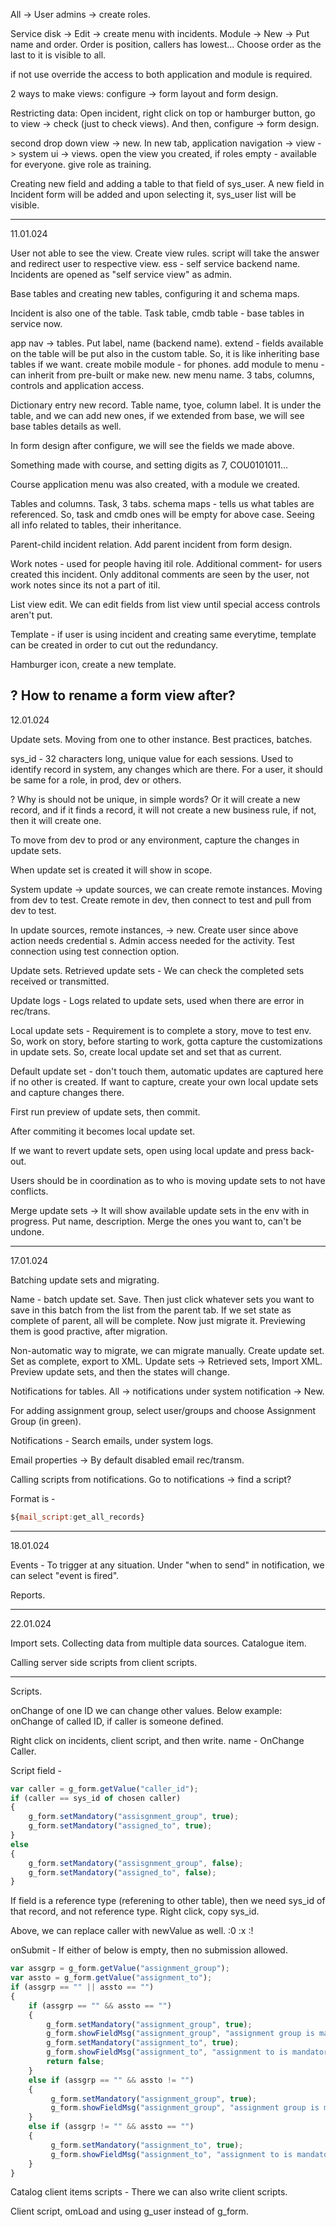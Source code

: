 All -> User admins -> create roles.

Service disk -> Edit -> create menu with incidents.
Module -> New -> Put name and order.
Order is position, callers has lowest...
Choose order as the last to it is visible to all.

if not use override the access to both application and module is required.

2 ways to make views: configure -> form layout and form design.

Restricting data:
Open incident, right click on top or hamburger button,
go to view -> check (just to check views).
And then, configure -> form design.

second drop down view -> new.
In new tab, application navigation -> view -> system ui -> views.
open the view you created, if roles empty - available for everyone.
give role as training.

Creating new field and adding a table to that field of sys_user.
A new field in Incident form will be added and upon selecting it,
sys_user list will be visible.

-----
11.01.024

User not able to see the view.
Create view rules.
script will take the answer and redirect user to respective view.
ess - self service backend name.
Incidents are opened as "self service view" as admin.

Base tables and creating new tables, configuring it and schema maps.

Incident is also one of the table.
Task table, cmdb table - base tables in service now.

app nav -> tables.
Put label, name (backend name).
extend - fields available on the table will be put also in the custom table.
So, it is like inheriting base tables if we want.
create mobile module - for phones.
add module to menu - can inherit from pre-built or make new.
new menu name.
3 tabs, columns, controls and application access.

Dictionary entry new record.
Table name, tyoe, column label.
It is under the table, and we can add new ones, if we extended from
base, we will see base tables details as well.

In form design after configure, we will see the fields we made above.

Something made with course, and setting digits as 7, COU0101011...

Course application menu was also created, with a module we created.

Tables and columns.
Task, 3 tabs.
schema maps - tells us what tables are referenced.
So, task and cmdb ones will be empty for above case.
Seeing all info related to tables, their inheritance.

Parent-child incident relation.
Add parent incident from form design.

Work notes - used for people having itil role.
Additional comment- for users created this incident.
Only additonal comments are seen by the user, not work notes
since its not a part of itil.

List view edit.
We can edit fields from list view until special access controls aren't put.

Template - if user is using incident and creating same everytime, template
can be created in order to cut out the redundancy.

Hamburger icon, create a new template.

? How to rename a form view after?
-----
12.01.024

Update sets. Moving from one to other instance.
Best practices, batches.

sys_id - 32 characters long, unique value for each sessions.
Used to identify record in  system, any changes which are there.
For a user, it should be same for a role, in prod, dev or others.

? Why is should not be unique, in simple words?
Or it will create a new record, and if it finds a record, it will not create a
new business rule, if not, then it will create one.

To move from dev to prod or any environment, capture the changes in update sets.

When update set is created it will show in scope.

System update -> update sources, we can create remote instances.
Moving from dev to test.
Create remote in dev, then connect to test and pull from dev to test.

In update sources, remote instances, -> new.
Create user since above action needs credential s.
Admin access needed for the activity.
Test connection using test connection option.

Update sets.
Retrieved update sets - We can check the completed sets received or transmitted.

Update logs - Logs related to update sets, used when there are error in rec/trans.

Local update sets - Requirement is to complete a story, move to test env.
So, work on story, before starting to work, gotta capture the customizations in update sets.
So, create local update set and set that as current.

Default update set - don't touch them, automatic updates are captured here if no other is created.
If want to capture, create your own local update sets and capture changes there.

First run preview of update sets, then commit.

After commiting it becomes local update set.

If we want to revert update sets, open using local update and press back-out.

Users should be in coordination as to who is moving update sets to not have conflicts.

Merge update sets -> It will show available update sets in the env with in progress.
Put name, description. Merge the ones you want to, can't be undone.


-----
17.01.024

Batching update sets and migrating.

Name - batch update set.
Save.
Then just click whatever sets you want to save in this batch from the list from the
parent tab.
If we set state as complete of parent, all will be complete.
Now just migrate it.
Previewing them is good practive, after migration.

Non-automatic way to migrate, we can migrate manually.
Create update set.
Set as complete, export to XML.
Update sets -> Retrieved sets, Import XML.
Preview update sets, and then the states will change.

Notifications for tables.
All -> notifications under system notification -> New.

For adding assignment group, select user/groups and choose Assignment Group (in green).

Notifications - Search emails, under system logs.

Email properties -> By default disabled email rec/transm.

Calling scripts from notifications.
Go to notifications -> find a script?

Format is - 
```javascript
${mail_script:get_all_records}
```

-----
18.01.024

Events - To trigger at any situation.
Under "when to send" in notification, we can select "event is fired".

Reports.

-----
22.01.024

Import sets.
Collecting data from multiple data sources.
Catalogue item.


Calling server side scripts from client scripts.

-----
Scripts.

onChange of one ID we can change other values.
Below example:
onChange of called ID, if caller is someone defined.

Right click on incidents, client script, and then write.
name - OnChange Caller.

Script field -
```javascript
var caller = g_form.getValue("caller_id");
if (caller == sys_id of chosen caller)
{
    g_form.setMandatory("assisgnment_group", true);
    g_form.setMandatory("assigned_to", true);
}
else
{
    g_form.setMandatory("assisgnment_group", false);
    g_form.setMandatory("assigned_to", false);
}
```
If field is a reference type (referening to other table), then we need
sys_id of that record, and not reference type.
Right click, copy sys_id.

Above, we can replace caller with newValue as well. :0 :x :!

onSubmit -
If either of below is empty, then no submission allowed.
```javascript
var assgrp = g_form.getValue("assignment_group");
var assto = g_form.getValue("assignment_to");
if (assgrp == "" || assto == "")
{
    if (assgrp == "" && assto == "")
    {
        g_form.setMandatory("assignment_group", true);
        g_form.showFieldMsg("assignment_group", "assignment group is mandatory");
        g_form.setMandatory("assignment_to", true);
        g_form.showFieldMsg("assignment_to", "assignment to is mandatory");
        return false;
    }
    else if (assgrp == "" && assto != "")
    {
         g_form.setMandatory("assignment_group", true);
         g_form.showFieldMsg("assignment_group", "assignment group is mandatory");      
    }
    else if (assgrp != "" && assto == "")
    {
         g_form.setMandatory("assignment_to", true);
         g_form.showFieldMsg("assignment_to", "assignment to is mandatory");   
    }
}
```
Catalog client items scripts - There we can also write client scripts.

Client script, omLoad and using g_user instead of g_form.


